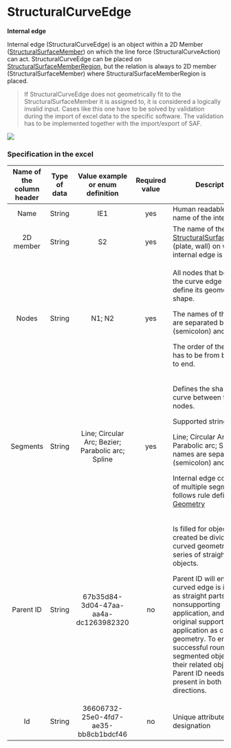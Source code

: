 # StructuralCurveEdge

**Internal edge**

Internal edge (StructuralCurveEdge) is an object within a 2D Member ([StructuralSurfaceMember](structuralsurfacemember.md)) on which the line force (StructuralCurveAction) can act. StructuralCurveEdge can be placed on [StructuralSurfaceMemberRegion](structuralsurfacememberregion.md), but the relation is always to 2D member (StructuralSurfaceMember) where StructuralSurfaceMemberRegion is placed.


>If StructuralCurveEdge does not geometrically fit to the StructuralSurfaceMember it is assigned to, it is considered a logically invalid input. Cases like this one have to be solved by validation during the import of excel data to the specific software. The validation has to be implemented together with the import/export of SAF.


![](../.gitbook/assets/10\_structuralcurveedge.png)

### Specification in the excel

| **Name of the column header** | **Type of data** |        **Value example or enum definition**       | **Required value** | **Description**                                                                                                                                                                                                                                                                                                                                                                                                 |
| :---------------------------: | :--------------: | :-----------------------------------------------: | :----------------: | --------------------------------------------------------------------------------------------------------------------------------------------------------------------------------------------------------------------------------------------------------------------------------------------------------------------------------------------------------------------------------------------------------------- |
|              Name             |      String      |                        IE1                        |         yes        | Human readable unique name of the internal edge                                                                                                                                                                                                                                                                                                                                                                 |
|           2D member           |      String      |                         S2                        |         yes        | The name of the [StructuralSurfaceMember](structuralsurfacemember.md) (plate, wall) on which the internal edge is placed                                                                                                                                                                                                                                                                                        |
|             Nodes             |      String      |                       N1; N2                      |         yes        | <p>All nodes that belong to the curve edge and define its geometric shape.</p><p>The names of the nodes are separated by ; (semicolon) and space.</p><p>The order of the nodes has to be from beginning to end.</p>                                                                                                                                                                                             |
|            Segments           |      String      | Line; Circular Arc; Bezier; Parabolic arc; Spline |         yes        | <p>Defines the shape of the curve between two next nodes.</p><p>Supported strings are:</p><p>Line; Circular Arc; Bezier; Parabolic arc; Spline. The names are separated by ; (semicolon) and space.</p><p></p><p>Internal edge consisting of multiple segments follows rule defined in <a href="../getting-started/geometry.md">Geometry</a></p>                                                                |
|           Parent ID           |      String      |        67b35d84-3d04-47aa-aa4a-dc1263982320       |         no         | <p>Is filled for objects created be dividing curved geometry to series of straight line objects.</p><p>Parent ID will ensure that curved edge is imported as straight parts to nonsupporting application, and back to original supporting application as curved geometry. To ensure successful round trip of segmented objects and their related objects, Parent ID needs to be present in both directions.</p> |
|               Id              |      String      |        36606732-25e0-4fd7-ae35-bb8cb1bdcf46       |         no         | Unique attribute designation                                                                                                                                                                                                                                                                                                                                                                                    |
